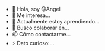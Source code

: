 - 👋 Hola, soy @Angel
- 👀 Me interesa...
- 🌱 Actualmente estoy aprendiendo...
- 💞️ Busco colaborar en...
- 📫 Cómo contactarme...
- ⚡ Dato curioso:...

<!---
angel-zzz/angel-zzz is a ✨ special ✨ repository because its `README.md` (this file) appears on your GitHub profile.
You can click the Preview link to take a look at your changes.
--->

